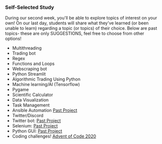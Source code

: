 ### Self-Selected Study

During our second week, you'll be able to explore topics of interest on your own! On our last day, students will share what they've learned (or been unable to learn) regarding a topic (or topics) of their choice. Below are past topics- these are only SUGGESTIONS, feel free to choose from other options!

- Multithreading
- Trading bot
- Regex
- Functions and Loops
- Webscraping bot
- Python Streamlit
- Algorithmic Trading Using Python
- Machine learning/AI (Tensorflow)
- Pygame
- Scientific Calculator
- Data Visualization
- Task Management
- Ansible Automation [Past Project](https://galaxy.ansible.com/rzfeeser/ansible_role_minecraft)
- Twitter/Discord
- Twitter bot: [Past Project](https://github.com/csfeeser/tweets-to-discord) 
- Selenium: [Past Project](https://github.com/csfeeser/8hrsPlease)
- Python GUI: [Past Project](https://github.com/csfeeser/mycode-1/tree/main/PyMom)
- Coding challenges! [Advent of Code 2020](https://adventofcode.com/2020)

<!--
### Week 2 Labs

This is the breakdown of what labs we'll be completing in order to meet our curriculum goals!

**OS Interfacing**

~. Throughout multiple labs

**Web and RESTful APIs**

9\. RESTful Open APIs\
10\. RESTful Open APIs with requests\
11\. requests library - Open APIs\
12\. APIs and Dev Keys\
13\. RESTful APIs and Dev Keys\
14\. requests library - API keys\
15\. requests library - GET vs POST to REST APIs\
16\. requests library - RESTful GET and JSON parsing\
26\. API Tokens and Subjects

**Python Protocol Clients (Paramiko/Netmiko)**

20\. Paramiko SFTP with UN and PW\
21\. Paramiko SSH with RSA\
22\. Scripting Commands over SSH

**JSON, YAML, XML, CSV and Excel**

6\. Python Data to JSON file\
7\. Python Data to YAML file\
24\. pandas dataframes - MS Excel, csv, json, HTML and beyond\
33\. CSV data - Standard Library and pandas dataframes

**Generating and Sending Emails**

36\. Automating SMTP and Extented SMTP

**Dates and Times**

25\. Timestamping - import time datetime

**Python Regular Expression**

27\. Use RegEx to Search Text\
28\. Search and Replace Data\
29\. Compiling RegEx Search Objects\
30\. Testing if a Match Exists

**Web API Design with Flask/SQLite**

38\. Construct a SimpleHTTPServer and HTTP Client\
39\. Building APIs with Python\
40\. Flask APIs and Jinja2\
41\. Flask APIs and Cookies\
42\. Flask Sessions\
43\. Flask Redirection, Errors, and API Limiting\
44\. Flask Uploading and Downloading Files\
45\. Learning sqlite3\
46\. Tracking API Data with sqlite3\
47\. Tracking Inventory with sqlite\
51\. Swagger

**Ansible**

~\. Alternate Course Content

**Processes, Threads, Asynchronous Programming**

53\. Working With Threads\
54\. The Multiprocessing Module\
55\. Queues and Pipes\
56\. Introduction to Async IO

**Cool Stuff**

17\. etcd and RESTful Client-side Design\
18\. try and except\
19\. getpass - Secure Password Retrieval\
23\. Argument Parsing\
31\. Getting sorted()\
32\. Sort Stability and Complex Sorts\
34\. Unpacking Arguments\
35\. XML Parsing with ElementTree\
37\. Archive with zipfile\
49\. Logging API Behavior\
50\. Packaging Python Projects
-->

